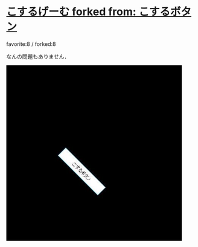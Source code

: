 # [こするげーむ forked from: こするボタン](http://wonderfl.net/c/mpJP)

favorite:8 / forked:8

なんの問題もありません．

![thumbnail](./thumbnail.jpg)